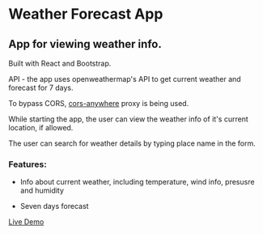 # Weather Forecast App

## App for viewing weather info.

Built with React and Bootstrap.

API - the app uses openweathermap's API to get current weather and forecast for 7 days.

To bypass CORS, [cors-anywhere](https://github.com/Rob--W/cors-anywhere/#documentation) proxy is being used.

While starting the app, the user can view the weather info of it's current location, if allowed.

The user can search for weather details by typing place name in the form.

### Features:

* Info about current weather, including temperature, wind info, presusre and humidity

* Seven days forecast


[Live Demo](https://alan2207.github.io/weather-forecast-app)
